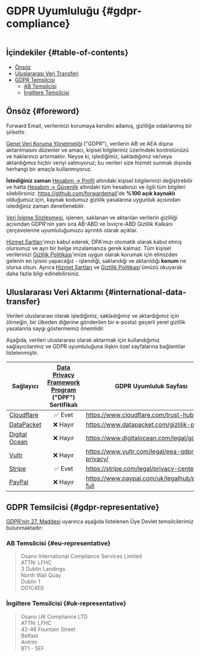 # GDPR Uyumluluğu {#gdpr-compliance}

<img loading="lazy" src="/img/articles/gdpr.webp" alt="" class="rounded-lg" />

## İçindekiler {#table-of-contents}

* [Önsöz](#foreword)
* [Uluslararası Veri Transferi](#international-data-transfer)
* [GDPR Temsilcisi](#gdpr-representative)
  * [AB Temsilcisi](#eu-representative)
  * [İngiltere Temsilcisi](#uk-representative)

## Önsöz {#foreword}

Forward Email, verilerinizi korumaya kendini adamış, gizliliğe odaklanmış bir şirkettir.

[Genel Veri Koruma Yönetmeliği](https://en.wikipedia.org/wiki/General_Data_Protection_Regulation) ("GDPR"), verilerin AB ve AEA dışına aktarılmasını düzenler ve amacı, kişisel bilgileriniz üzerindeki kontrolünüzü ve haklarınızı artırmaktır. Neyse ki, işlediğimiz, sakladığımız ve/veya aktardığımız hiçbir veriyi satmıyoruz; bu verileri size hizmet sunmak dışında herhangi bir amaçla kullanmıyoruz.

**İstediğiniz zaman** [Hesabım → Profil](/my-account/profile) altındaki kişisel bilgilerinizi değiştirebilir ve hatta [Hesabım → Güvenlik](/my-account/security) altındaki tüm hesabınızı ve ilgili tüm bilgileri silebilirsiniz. <https://github.com/forwardemail>'de **%100 açık kaynaklı** olduğumuz için, kaynak kodumuz gizlilik yasalarına uygunluk açısından istediğiniz zaman denetlenebilir.

[Veri İşleme Sözleşmesi](/dpa), işlenen, saklanan ve aktarılan verilerin gizliliği açısından GDPR'nin yanı sıra AB-ABD ve İsviçre-ABD Gizlilik Kalkanı çerçevelerine uyumluluğumuzu ayrıntılı olarak açıklar.

[Hizmet Şartları](/terms)'ımızı kabul ederek, DPA'mızı otomatik olarak kabul etmiş olursunuz ve ayrı bir belge imzalamanıza gerek kalmaz. Tüm kişisel verilerinizi [Gizlilik Politikası](/privacy)'imize uygun olarak korumak için elimizden gelenin en iyisini yapacağız - işlendiği, saklandığı ve aktarıldığı **konum** ne olursa olsun. Ayrıca [Hizmet Şartları](/terms) ve [Gizlilik Politikası](/privacy)'ümüzü okuyarak daha fazla bilgi edinebilirsiniz.

## Uluslararası Veri Aktarımı {#international-data-transfer}

Verileri uluslararası olarak işlediğimiz, sakladığımız ve aktardığımız için (örneğin, bir ülkeden diğerine gönderilen bir e-posta) geçerli yerel gizlilik yasalarına saygı göstermemiz önemlidir.

Aşağıda, verileri uluslararası olarak aktarmak için kullandığımız sağlayıcılarımız ve GDPR uyumluluğuna ilişkin özel sayfalarına bağlantılar listelenmiştir.

| Sağlayıcı | [Data Privacy Framework Program](https://www.dataprivacyframework.gov/) ("DPF") Sertifikalı | GDPR Uyumluluk Sayfası |
| ----------------------------------------- | :---------------------------------------------------------------------------------------: | ------------------------------------------------- |
| [Cloudflare](https://cloudflare.com) | :white_check_mark: Evet | <https://www.cloudflare.com/trust-hub/gdpr/> |
| [DataPacket](https://www.datapacket.com/) | :x: Hayır | <https://www.datapacket.com/gizlilik-politikasi> |
| [Digital Ocean](https://digitalocean.com) | :x: Hayır | <https://www.digitalocean.com/legal/gdpr> |
| [Vultr](https://www.vultr.com) | :x: Hayır | <https://www.vultr.com/legal/eea-gdpr-privacy/> |
| [Stripe](https://stripe.com/) | :white_check_mark: Evet | <https://stripe.com/legal/privacy-center> |
| [PayPal](https://www.paypal.com/us/home) | :x: Hayır | <https://www.paypal.com/uk/legalhub/privacy-full> |

## GDPR Temsilcisi {#gdpr-representative}

[GDPR'nin 27. Maddesi](https://gdpr-info.eu/art-27-gdpr/) uyarınca aşağıda listelenen Üye Devlet temsilcilerimiz bulunmaktadır:

### AB Temsilcisi {#eu-representative}

<blockquote class="notranslate">Osano International Compliance Services Limited<br />ATTN: LFHC<br />3 Dublin Landings<br />North Wall Quay<br />Dublin 1<br />D01C4E0</blockquote>

### İngiltere Temsilcisi {#uk-representative}

<blockquote class="notranslate">Osano UK Compliance LTD<br />ATTN: LFHC<br />42-46 Fountain Street<br />Belfast<br />Antrim<br />BT1 - 5EF</blockquote>